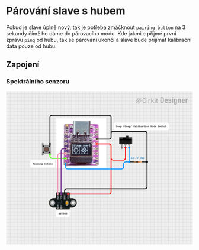 # Párování slave s hubem

Pokud je slave úplně nový, tak je potřeba zmáčknout `pairing button` na 3 sekundy čímž ho dáme do párovacího módu. Kde jakmile přijmé první zprávu `ping` od hubu, tak se párování ukončí a slave bude přijímat kalibrační data pouze od hubu.

## Zapojení

### Spektrálního senzoru

![Schéma zapojení spektrálního senzoru](images/SlaveCircuitDiagram.png)
